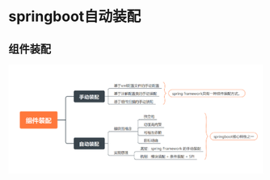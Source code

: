 # springboot自动装配



## 组件装配



![image-20250105163210454](20250105_demo01.assets/image-20250105163210454.png)